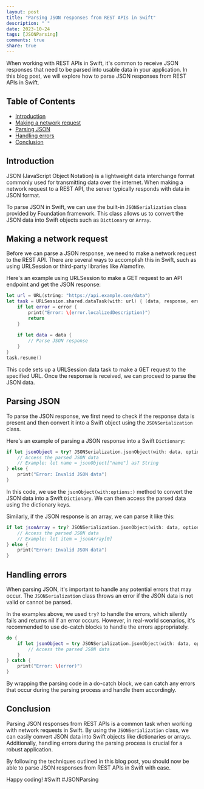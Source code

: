 ```yaml
---
layout: post
title: "Parsing JSON responses from REST APIs in Swift"
description: " "
date: 2023-10-24
tags: [JSONParsing]
comments: true
share: true
---
```


When working with REST APIs in Swift, it's common to receive JSON responses that need to be parsed into usable data in your application. In this blog post, we will explore how to parse JSON responses from REST APIs in Swift.

## Table of Contents
- [Introduction](#introduction)
- [Making a network request](#making-a-network-request)
- [Parsing JSON](#parsing-json)
- [Handling errors](#handling-errors)
- [Conclusion](#conclusion)

## Introduction

JSON (JavaScript Object Notation) is a lightweight data interchange format commonly used for transmitting data over the internet. When making a network request to a REST API, the server typically responds with data in JSON format.

To parse JSON in Swift, we can use the built-in `JSONSerialization` class provided by Foundation framework. This class allows us to convert the JSON data into Swift objects such as `Dictionary` or `Array`.

## Making a network request

Before we can parse a JSON response, we need to make a network request to the REST API. There are several ways to accomplish this in Swift, such as using URLSession or third-party libraries like Alamofire.

Here's an example using URLSession to make a GET request to an API endpoint and get the JSON response:

```swift
let url = URL(string: "https://api.example.com/data")
let task = URLSession.shared.dataTask(with: url) { (data, response, error) in
    if let error = error {
        print("Error: \(error.localizedDescription)")
        return
    }
    
    if let data = data {
        // Parse JSON response
    }
}
task.resume()
```

This code sets up a URLSession data task to make a GET request to the specified URL. Once the response is received, we can proceed to parse the JSON data.

## Parsing JSON

To parse the JSON response, we first need to check if the response data is present and then convert it into a Swift object using the `JSONSerialization` class.

Here's an example of parsing a JSON response into a Swift `Dictionary`:

```swift
if let jsonObject = try? JSONSerialization.jsonObject(with: data, options: []) as? [String: Any] {
    // Access the parsed JSON data
    // Example: let name = jsonObject["name"] as? String
} else {
    print("Error: Invalid JSON data")
}
```

In this code, we use the `jsonObject(with:options:)` method to convert the JSON data into a Swift `Dictionary`. We can then access the parsed data using the dictionary keys.

Similarly, if the JSON response is an array, we can parse it like this:

```swift
if let jsonArray = try? JSONSerialization.jsonObject(with: data, options: []) as? [[String: Any]] {
    // Access the parsed JSON data
    // Example: let item = jsonArray[0]
} else {
    print("Error: Invalid JSON data")
}
```

## Handling errors

When parsing JSON, it's important to handle any potential errors that may occur. The `JSONSerialization` class throws an error if the JSON data is not valid or cannot be parsed.

In the examples above, we used `try?` to handle the errors, which silently fails and returns nil if an error occurs. However, in real-world scenarios, it's recommended to use do-catch blocks to handle the errors appropriately.

```swift
do {
    if let jsonObject = try JSONSerialization.jsonObject(with: data, options: []) as? [String: Any] {
        // Access the parsed JSON data
    }
} catch {
    print("Error: \(error)")
}
```

By wrapping the parsing code in a do-catch block, we can catch any errors that occur during the parsing process and handle them accordingly.

## Conclusion

Parsing JSON responses from REST APIs is a common task when working with network requests in Swift. By using the `JSONSerialization` class, we can easily convert JSON data into Swift objects like dictionaries or arrays. Additionally, handling errors during the parsing process is crucial for a robust application.

By following the techniques outlined in this blog post, you should now be able to parse JSON responses from REST APIs in Swift with ease.

Happy coding! #Swift #JSONParsing